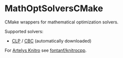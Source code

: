 # MathOptSolversCMake

CMake wrappers for mathematical optimization solvers.

Supported solvers:
* [CLP](https://github.com/coin-or/Clp) / [CBC](https://github.com/coin-or/Cbc) (automatically downloaded)

For [Artelys Knitro](https://www.artelys.com/solvers/knitro/) see [fontanf/knitrocpp](https://github.com/fontanf/knitrocpp).
